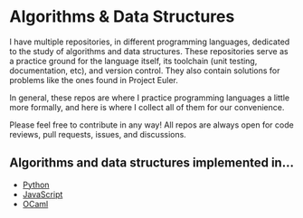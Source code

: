 # Algorithms & Data Structures

I have multiple repositories, in different programming languages, dedicated to 
the study of algorithms and data structures. These repositories serve as a 
practice ground for the language itself, its toolchain (unit testing, 
documentation, etc), and version control. They also contain solutions for 
problems like the ones found in Project Euler.

In general, these repos are where I practice programming languages a little more
formally, and here is where I collect all of them for our convenience.

Please feel free to contribute in any way! All repos are always open for code reviews,
pull requests, issues, and discussions.

## Algorithms and data structures implemented in...
- [Python](https://github.com/jcpedroza/algorithms-and-data-structures-py)
- [JavaScript](https://github.com/jcpedroza/algorithms-and-data-structures-js)
- [OCaml](https://github.com/jcpedroza/algorithms-and-data-structures-ocaml)
